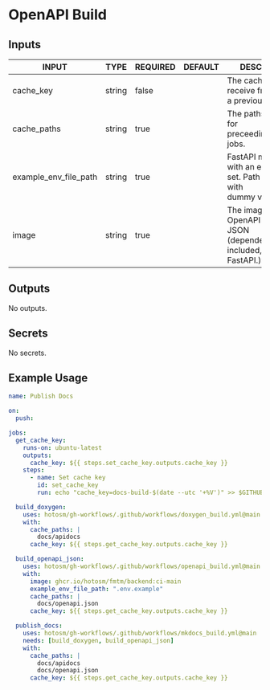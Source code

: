 # OpenAPI Build

## Inputs

<!-- AUTO-DOC-INPUT:START - Do not remove or modify this section -->

| INPUT                 | TYPE   | REQUIRED | DEFAULT | DESCRIPTION                                                                         |
| --------------------- | ------ | -------- | ------- | ----------------------------------------------------------------------------------- |
| cache_key             | string | false    |         | The cache key to receive from <br>a previous job.                                   |
| cache_paths           | string | true     |         | The paths to cache for preceeding/following <br>jobs.                               |
| example_env_file_path | string | true     |         | FastAPI must start with an environment <br>set. Path to a .env with <br>dummy vars. |
| image                 | string | true     |         | The image to build to OpenAPI <br>JSON (dependencies included, i.e. FastAPI.).      |

<!-- AUTO-DOC-INPUT:END -->

## Outputs

<!-- AUTO-DOC-OUTPUT:START - Do not remove or modify this section -->

No outputs.

<!-- AUTO-DOC-OUTPUT:END -->

## Secrets

<!-- AUTO-DOC-SECRETS:START - Do not remove or modify this section -->

No secrets.

<!-- AUTO-DOC-SECRETS:END -->

## Example Usage

```yaml
name: Publish Docs

on:
  push:

jobs:
  get_cache_key:
    runs-on: ubuntu-latest
    outputs:
      cache_key: ${{ steps.set_cache_key.outputs.cache_key }}
    steps:
      - name: Set cache key
        id: set_cache_key
        run: echo "cache_key=docs-build-$(date --utc '+%V')" >> $GITHUB_OUTPUT

  build_doxygen:
    uses: hotosm/gh-workflows/.github/workflows/doxygen_build.yml@main
    with:
      cache_paths: |
        docs/apidocs
      cache_key: ${{ steps.get_cache_key.outputs.cache_key }}

  build_openapi_json:
    uses: hotosm/gh-workflows/.github/workflows/openapi_build.yml@main
    with:
      image: ghcr.io/hotosm/fmtm/backend:ci-main
      example_env_file_path: ".env.example"
      cache_paths: |
        docs/openapi.json
      cache_key: ${{ steps.get_cache_key.outputs.cache_key }}

  publish_docs:
    uses: hotosm/gh-workflows/.github/workflows/mkdocs_build.yml@main
    needs: [build_doxygen, build_openapi_json]
    with:
      cache_paths: |
        docs/apidocs
        docs/openapi.json
      cache_key: ${{ steps.get_cache_key.outputs.cache_key }}
```
